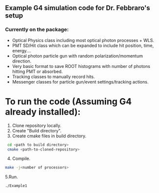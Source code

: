 ## Example G4 simulation code for Dr. Febbraro's setup

### Currently on the package:

- Optical Physics class including most optical photon processes + WLS.
- PMT SD/Hit class which can be expanded to include hit position, time, energy....
- Optical photon particle gun with random polarization/momentum direction.
- Very basic format to save ROOT histograms with number of photons hitting PMT or absorbed.
- Tracking classes to manually record hits.
- Messenger classes for particle gun/event settings/tracking actions.

# To run the code (Assuming G4 already installed):
1. Clone repository locally.
2. Create "Build directory".
3. Create cmake files in build directory.
  ```bash
   cd <path to build directory>
   cmake <path-to-cloned-repository>
   ```
4. Compile.
```bash
make -j<number of processors>
  ```
5.Run.
```bash
./Example1
  ```
